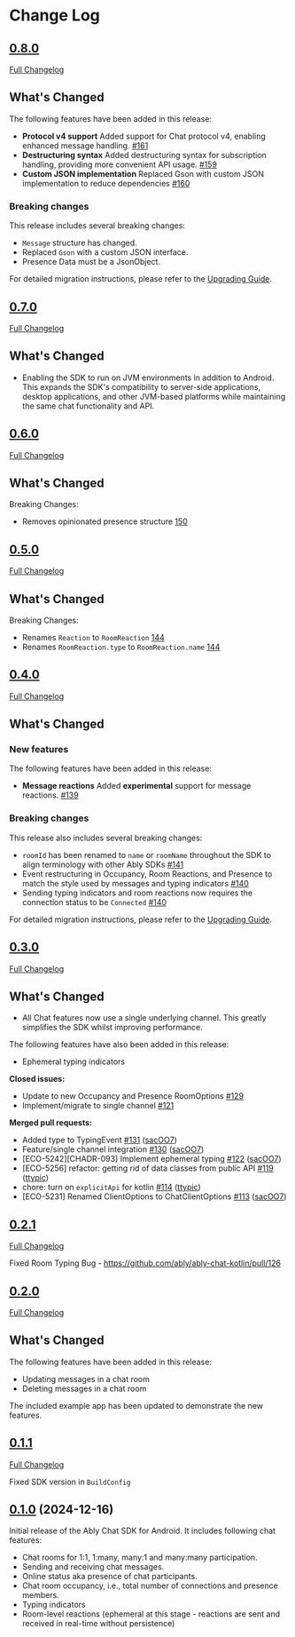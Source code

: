 # Change Log

## [0.8.0](https://github.com/ably/ably-chat-kotlin/tree/v0.8.0)

[Full Changelog](https://github.com/ably/ably-chat-kotlin/compare/v0.7.0...v0.8.0)

## What's Changed

The following features have been added in this release:

- **Protocol v4 support** Added support for Chat protocol v4, enabling enhanced message handling. [#161](https://github.com/ably/ably-chat-kotlin/pull/161)
- **Destructuring syntax** Added destructuring syntax for subscription handling, providing more convenient API usage. [#159](https://github.com/ably/ably-chat-kotlin/pull/159)
- **Custom JSON implementation** Replaced Gson with custom JSON implementation to reduce dependencies [#160](https://github.com/ably/ably-chat-kotlin/pull/160)

### Breaking changes

This release includes several breaking changes:

- `Message` structure has changed.
- Replaced `Gson` with a custom JSON interface.
- Presence Data must be a JsonObject.

For detailed migration instructions, please refer to the [Upgrading Guide](UPGRADING.md).

## [0.7.0](https://github.com/ably/ably-chat-kotlin/tree/v0.7.0)

[Full Changelog](https://github.com/ably/ably-chat-kotlin/compare/v0.6.0...v0.7.0)

## What's Changed

- Enabling the SDK to run on JVM environments in addition to Android.
This expands the SDK's compatibility to server-side applications, desktop applications,
and other JVM-based platforms while maintaining the same chat functionality and API.

## [0.6.0](https://github.com/ably/ably-chat-kotlin/tree/v0.6.0)

[Full Changelog](https://github.com/ably/ably-chat-kotlin/compare/v0.5.0...v0.6.0)

## What's Changed

Breaking Changes:

- Removes opinionated presence structure [150](https://github.com/ably/ably-chat-kotlin/pull/150)

## [0.5.0](https://github.com/ably/ably-chat-kotlin/tree/v0.5.0)

[Full Changelog](https://github.com/ably/ably-chat-kotlin/compare/v0.4.0...v0.5.0)

## What's Changed

Breaking Changes:

- Renames `Reaction` to `RoomReaction` [144](https://github.com/ably/ably-chat-kotlin/pull/144)
- Renames `RoomReaction.type` to `RoomReaction.name` [144](https://github.com/ably/ably-chat-kotlin/pull/144)

## [0.4.0](https://github.com/ably/ably-chat-kotlin/tree/v0.4.0)

[Full Changelog](https://github.com/ably/ably-chat-kotlin/compare/v0.3.0...v0.4.0)

## What's Changed

### New features

The following features have been added in this release:

- **Message reactions** Added __experimental__ support for message reactions. [#139](https://github.com/ably/ably-chat-kotlin/pull/139)

### Breaking changes

This release also includes several breaking changes:

- `roomId` has been renamed to `name` or `roomName` throughout the SDK to align terminology with other Ably SDKs [#141](https://github.com/ably/ably-chat-kotlin/pull/141)
- Event restructuring in Occupancy, Room Reactions, and Presence to match the style used by messages and typing indicators [#140](https://github.com/ably/ably-chat-kotlin/pull/140)
- Sending typing indicators and room reactions now requires the connection status to be `Connected` [#140](https://github.com/ably/ably-chat-kotlin/pull/140)

For detailed migration instructions, please refer to the [Upgrading Guide](UPGRADING.md).

## [0.3.0](https://github.com/ably/ably-chat-kotlin/tree/v0.3.0)

[Full Changelog](https://github.com/ably/ably-chat-kotlin/compare/v0.2.1...v0.3.0)

## What's Changed

- All Chat features now use a single underlying channel. This greatly simplifies the SDK whilst improving performance.

The following features have also been added in this release:

- Ephemeral typing indicators

**Closed issues:**

- Update to new Occupancy and Presence RoomOptions [\#129](https://github.com/ably/ably-chat-kotlin/issues/129)
- Implement/migrate to single channel [\#121](https://github.com/ably/ably-chat-kotlin/issues/121)

**Merged pull requests:**

- Added type to TypingEvent [\#131](https://github.com/ably/ably-chat-kotlin/pull/131) ([sacOO7](https://github.com/sacOO7))
- Feature/single channel integration [\#130](https://github.com/ably/ably-chat-kotlin/pull/130) ([sacOO7](https://github.com/sacOO7))
- \[ECO-5242\]\[CHADR-093\] Implement ephemeral typing [\#122](https://github.com/ably/ably-chat-kotlin/pull/122) ([sacOO7](https://github.com/sacOO7))
- \[ECO-5256\] refactor: getting rid of data classes from public API [\#119](https://github.com/ably/ably-chat-kotlin/pull/119) ([ttypic](https://github.com/ttypic))
- chore: turn on `explicitApi` for kotlin [\#114](https://github.com/ably/ably-chat-kotlin/pull/114) ([ttypic](https://github.com/ttypic))
- \[ECO-5231\] Renamed ClientOptions to ChatClientOptions [\#113](https://github.com/ably/ably-chat-kotlin/pull/113) ([sacOO7](https://github.com/sacOO7))

## [0.2.1](https://github.com/ably/ably-chat-kotlin/tree/v0.2.1)

[Full Changelog](https://github.com/ably/ably-chat-kotlin/compare/v0.2.0...v0.2.1)

Fixed Room Typing Bug - https://github.com/ably/ably-chat-kotlin/pull/126

## [0.2.0](https://github.com/ably/ably-chat-kotlin/tree/v0.2.0)

[Full Changelog](https://github.com/ably/ably-chat-kotlin/compare/v0.1.1...v0.2.0)

## What's Changed

The following features have been added in this release:

- Updating messages in a chat room
- Deleting messages in a chat room

The included example app has been updated to demonstrate the new features.

## [0.1.1](https://github.com/ably/ably-chat-kotlin/tree/v0.1.1)

[Full Changelog](https://github.com/ably/ably-chat-kotlin/compare/v0.1.0...v0.1.1)

Fixed SDK version in `BuildConfig`

## [0.1.0](https://github.com/ably/ably-chat-kotlin/tree/v0.1.0) (2024-12-16)

Initial release of the Ably Chat SDK for Android. It includes following chat
features:

- Chat rooms for 1:1, 1:many, many:1 and many:many participation.
- Sending and receiving chat messages.
- Online status aka presence of chat participants.
- Chat room occupancy, i.e., total number of connections and presence members.
- Typing indicators
- Room-level reactions (ephemeral at this stage - reactions are sent and received in real-time without persistence)

